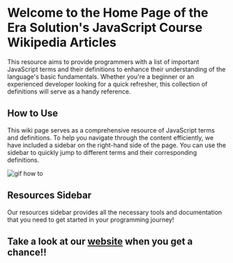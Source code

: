 # Welcome to the Home Page of the Era Solution's JavaScript Course Wikipedia Articles

This resource aims to provide programmers with a list of important JavaScript terms and their definitions to enhance their understanding of the language's basic fundamentals. Whether you're a beginner or an experienced developer looking for a quick refresher, this collection of definitions will serve as a handy reference.

## How to Use
This wiki page serves as a comprehensive resource of JavaScript terms and definitions. To help you navigate through the content efficiently, we have included a sidebar on the right-hand side of the page. You can use the sidebar to quickly jump to different terms and their corresponding definitions.

![gif how to](https://github.com/ERA-Solutions-LLC/JavaScript-Intermediate-Assignments/assets/92329761/31696c03-a041-4c5d-a1d9-a11ff619930e)


## Resources Sidebar
Our resources sidebar provides all the necessary tools and documentation that you need to get started in your programming journey!

## Take a look at our <a href="https://dev.erasolutions.us" target="_blank">website</a> when you get a chance!!